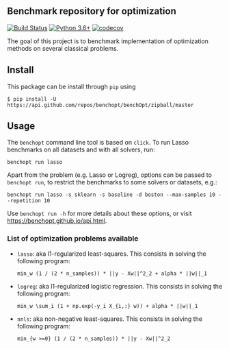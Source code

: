 ## Benchmark repository for optimization

[![Build Status](https://dev.azure.com/benchopt/benchopt/_apis/build/status/benchopt.benchOpt?branchName=master)](https://dev.azure.com/benchopt/benchopt/_build/latest?definitionId=1&branchName=master)
[![Python 3.6+](https://img.shields.io/badge/python-3.6%2B-blue)](https://www.python.org/downloads/release/python-360/)
[![codecov](https://codecov.io/gh/benchopt/benchOpt/branch/master/graph/badge.svg)](https://codecov.io/gh/benchopt/benchOpt)

The goal of this project is to benchmark implementation of optimization methods on several classical problems.


Install
--------

This package can be install through `pip` using

```
$ pip install -U https://api.github.com/repos/benchopt/benchOpt/zipball/master
```

Usage
-----

The `benchopt` command line tool is based on `click`. To run Lasso benchmarks on all datasets and with all solvers, run:

```
benchopt run lasso
```

Apart from the problem (e.g. Lasso or Logreg), options can be passed to `benchopt run`, to restrict the benchmarks to some solvers or datasets, e.g.:

```
benchopt run lasso -s sklearn -s baseline -d boston --max-samples 10 --repetition 10
```

Use `benchopt run -h` for more details about these options, or visit https://benchopt.github.io/api.html.



### List of optimization problems available

- `lasso`: aka l1-regularized least-squares. This consists in solving the following program:

  ```min_w (1 / (2 * n_samples)) * ||y - Xw||^2_2 + alpha * ||w||_1```

- `logreg`: aka l1-regularized logistic regression. This consists in solving the following program:

  ```min_w \sum_i (1 + np.exp(-y_i X_{i,:} w)) + alpha * ||w||_1```

- `nnls`: aka non-negative least-squares. This consists in solving the following program:

  ```min_{w >=0} (1 / (2 * n_samples)) * ||y - Xw||^2_2```
